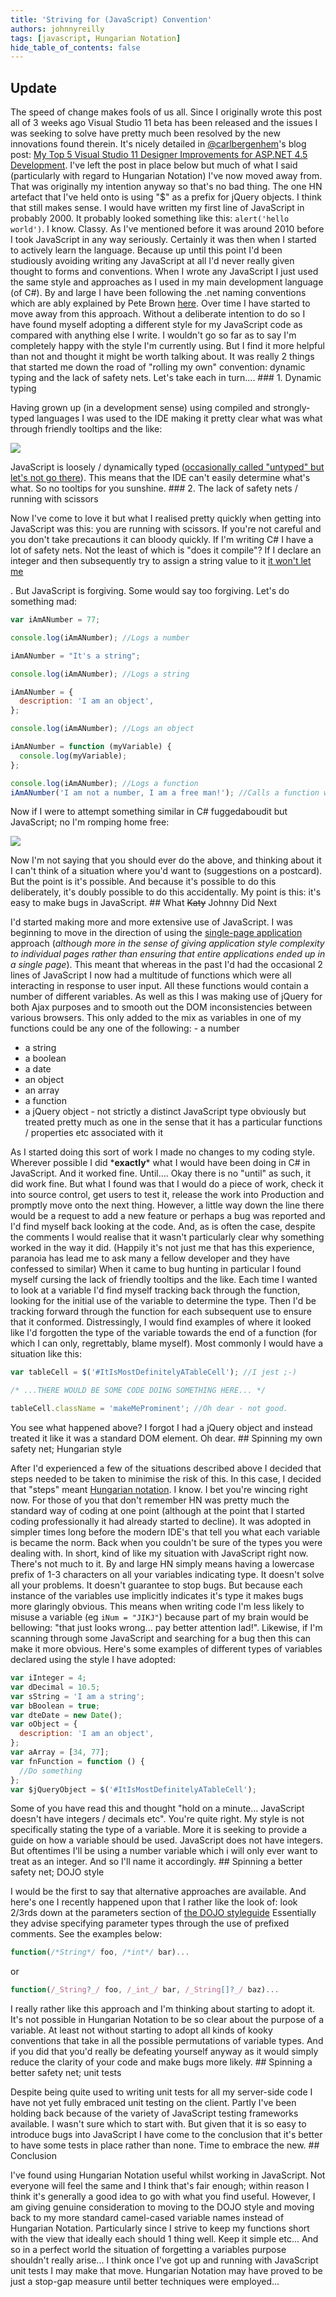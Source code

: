 ```yaml
---
title: 'Striving for (JavaScript) Convention'
authors: johnnyreilly
tags: [javascript, Hungarian Notation]
hide_table_of_contents: false
---
```


## Update

The speed of change makes fools of us all. Since I originally wrote this post all of 3 weeks ago Visual Studio 11 beta has been released and the issues I was seeking to solve have pretty much been resolved by the new innovations found therein. It's nicely detailed in [@carlbergenhem](http://www.twitter.com/carlbergenhem)'s blog post: [My Top 5 Visual Studio 11 Designer Improvements for ASP.NET 4.5 Development](https://blogs.telerik.com/blogs/posts/12-03-26/my-top-5-visual-studio-11-designer-improvements-for-asp-net-4-5-development.aspx). I've left the post in place below but much of what I said (particularly with regard to Hungarian Notation) I've now moved away from. That was originally my intention anyway so that's no bad thing. The one HN artefact that I've held onto is using "$" as a prefix for jQuery objects. I think that still makes sense. I would have written my first line of JavaScript in probably 2000. It probably looked something like this: `alert('hello world')`. I know. Classy. As I've mentioned before it was around 2010 before I took JavaScript in any way seriously. Certainly it was then when I started to actively learn the language. Because up until this point I'd been studiously avoiding writing any JavaScript at all I'd never really given thought to forms and conventions. When I wrote any JavaScript I just used the same style and approaches as I used in my main development language (of C#). By and large I have been following the .net naming conventions which are ably explained by Pete Brown [here](http://10rem.net/articles/net-naming-conventions-and-programming-standards---best-practices). Over time I have started to move away from this approach. Without a deliberate intention to do so I have found myself adopting a different style for my JavaScript code as compared with anything else I write. I wouldn't go so far as to say I'm completely happy with the style I'm currently using. But I find it more helpful than not and thought it might be worth talking about. It was really 2 things that started me down the road of "rolling my own" convention: dynamic typing and the lack of safety nets. Let's take each in turn.... ### 1\. Dynamic typing

Having grown up (in a development sense) using compiled and strongly-typed languages I was used to the IDE making it pretty clear what was what through friendly tooltips and the like:

![](IDE.png)

JavaScript is loosely / dynamically typed ([occasionally called "untyped" but let's not go there](http://stackoverflow.com/questions/9154388/does-untyped-also-mean-dynamically-typed-in-the-academic-cs-world)). This means that the IDE can't easily determine what's what. So no tooltips for you sunshine. ### 2\. The lack of safety nets / running with scissors

Now I've come to love it but what I realised pretty quickly when getting into JavaScript was this: you are running with scissors. If you're not careful and you don't take precautions it can bloody quickly. If I'm writing C# I have a lot of safety nets. Not the least of which is "does it compile"? If I declare an integer and then subsequently try to assign a string value to it <u>it won't let me</u>

. But JavaScript is forgiving. Some would say too forgiving. Let's do something mad:

```js
var iAmANumber = 77;

console.log(iAmANumber); //Logs a number

iAmANumber = "It's a string";

console.log(iAmANumber); //Logs a string

iAmANumber = {
  description: 'I am an object',
};

console.log(iAmANumber); //Logs an object

iAmANumber = function (myVariable) {
  console.log(myVariable);
};

console.log(iAmANumber); //Logs a function
iAmANumber('I am not a number, I am a free man!'); //Calls a function which performs a log
```

Now if I were to attempt something similar in C# fuggedaboudit but JavaScript; no I'm romping home free:

![](Mad-Stuff.webp)

Now I'm not saying that you should ever do the above, and thinking about it I can't think of a situation where you'd want to (suggestions on a postcard). But the point is it's possible. And because it's possible to do this deliberately, it's doubly possible to do this accidentally. My point is this: it's easy to make bugs in JavaScript. ## What ~~Katy~~ Johnny Did Next

I'd started making more and more extensive use of JavaScript. I was beginning to move in the direction of using the [single-page application](http://en.wikipedia.org/wiki/Single-page_application) approach (_although more in the sense of giving application style complexity to individual pages rather than ensuring that entire applications ended up in a single page_). This meant that whereas in the past I'd had the occasional 2 lines of JavaScript I now had a multitude of functions which were all interacting in response to user input. All these functions would contain a number of different variables. As well as this I was making use of jQuery for both Ajax purposes and to smooth out the DOM inconsistencies between various browsers. This only added to the mix as variables in one of my functions could be any one of the following: - a number

- a string
- a boolean
- a date
- an object
- an array
- a function
- a jQuery object - not strictly a distinct JavaScript type obviously but treated pretty much as one in the sense that it has a particular functions / properties etc associated with it

As I started doing this sort of work I made no changes to my coding style. Wherever possible I did \***exactly**\* what I would have been doing in C# in JavaScript. And it worked fine. Until.... Okay there is no "until" as such, it did work fine. But what I found was that I would do a piece of work, check it into source control, get users to test it, release the work into Production and promptly move onto the next thing. However, a little way down the line there would be a request to add a new feature or perhaps a bug was reported and I'd find myself back looking at the code. And, as is often the case, despite the comments I would realise that it wasn't particularly clear why something worked in the way it did. (Happily it's not just me that has this experience, paranoia has lead me to ask many a fellow developer and they have confessed to similar) When it came to bug hunting in particular I found myself cursing the lack of friendly tooltips and the like. Each time I wanted to look at a variable I'd find myself tracking back through the function, looking for the initial use of the variable to determine the type. Then I'd be tracking forward through the function for each subsequent use to ensure that it conformed. Distressingly, I would find examples of where it looked like I'd forgotten the type of the variable towards the end of a function (for which I can only, regrettably, blame myself). Most commonly I would have a situation like this:

```js
var tableCell = $('#ItIsMostDefinitelyATableCell'); //I jest ;-)

/* ...THERE WOULD BE SOME CODE DOING SOMETHING HERE... */

tableCell.className = 'makeMeProminent'; //Oh dear - not good.
```

You see what happened above? I forgot I had a jQuery object and instead treated it like it was a standard DOM element. Oh dear. ## Spinning my own safety net; Hungarian style

After I'd experienced a few of the situations described above I decided that steps needed to be taken to minimise the risk of this. In this case, I decided that "steps" meant [Hungarian notation](http://en.wikipedia.org/wiki/Hungarian_notation). I know. I bet you're wincing right now. For those of you that don't remember HN was pretty much the standard way of coding at one point (although at the point that I started coding professionally it had already started to decline). It was adopted in simpler times long before the modern IDE's that tell you what each variable is became the norm. Back when you couldn't be sure of the types you were dealing with. In short, kind of like my situation with JavaScript right now. There's not much to it. By and large HN simply means having a lowercase prefix of 1-3 characters on all your variables indicating type. It doesn't solve all your problems. It doesn't guarantee to stop bugs. But because each instance of the variables use implicitly indicates it's type it makes bugs more glaringly obvious. This means when writing code I'm less likely to misuse a variable (eg `iNum = "JIKJ"`) because part of my brain would be bellowing: "that just looks wrong... pay better attention lad!". Likewise, if I'm scanning through some JavaScript and searching for a bug then this can make it more obvious. Here's some examples of different types of variables declared using the style I have adopted:

```js
var iInteger = 4;
var dDecimal = 10.5;
var sString = 'I am a string';
var bBoolean = true;
var dteDate = new Date();
var oObject = {
  description: 'I am an object',
};
var aArray = [34, 77];
var fnFunction = function () {
  //Do something
};
var $jQueryObject = $('#ItIsMostDefinitelyATableCell');
```

Some of you have read this and thought "hold on a minute... JavaScript doesn't have integers / decimals etc". You're quite right. My style is not specifically stating the type of a variable. More it is seeking to provide a guide on how a variable should be used. JavaScript does not have integers. But oftentimes I'll be using a number variable which i will only ever want to treat as an integer. And so I'll name it accordingly. ## Spinning a better safety net; DOJO style

I would be the first to say that alternative approaches are available. And here's one I recently happened upon that I rather like the look of: look 2/3rds down at the parameters section of [the DOJO styleguide](http://dojotoolkit.org/community/styleGuide) Essentially they advise specifying parameter types through the use of prefixed comments. See the examples below:

```js
function(/*String*/ foo, /*int*/ bar)...
```

or

```js
function(/_String?_/ foo, /_int_/ bar, /_String[]?_/ baz)...
```

I really rather like this approach and I'm thinking about starting to adopt it. It's not possible in Hungarian Notation to be so clear about the purpose of a variable. At least not without starting to adopt all kinds of kooky conventions that take in all the possible permutations of variable types. And if you did that you'd really be defeating yourself anyway as it would simply reduce the clarity of your code and make bugs more likely. ## Spinning a better safety net; unit tests

Despite being quite used to writing unit tests for all my server-side code I have not yet fully embraced unit testing on the client. Partly I've been holding back because of the variety of JavaScript testing frameworks available. I wasn't sure which to start with. But given that it is so easy to introduce bugs into JavaScript I have come to the conclusion that it's better to have some tests in place rather than none. Time to embrace the new. ## Conclusion

I've found using Hungarian Notation useful whilst working in JavaScript. Not everyone will feel the same and I think that's fair enough; within reason I think it's generally a good idea to go with what you find useful. However, I am giving genuine consideration to moving to the DOJO style and moving back to my more standard camel-cased variable names instead of Hungarian Notation. Particularly since I strive to keep my functions short with the view that ideally each should 1 thing well. Keep it simple etc... And so in a perfect world the situation of forgetting a variables purpose shouldn't really arise... I think once I've got up and running with JavaScript unit tests I may make that move. Hungarian Notation may have proved to be just a stop-gap measure until better techniques were employed...

```

```
